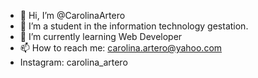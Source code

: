 - 👋 Hi, I’m @CarolinaArtero
- 👀 I’m a student in the information technology gestation. 
- 🌱 I’m currently learning  Web Developer
- 📫 How to reach me: carolina.artero@yahoo.com
- Instagram: carolina_artero

<!---
CarolinaArtero/CarolinaArtero is a ✨ special ✨ repository because its `README.md` (this file) appears on your GitHub profile.
You can click the Preview link to take a look at your changes.
--->
